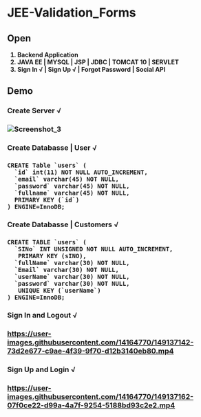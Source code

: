 # JEE-Validation_Forms
<strong>
  <h2>Open</h2>

1. Backend Application  
2. JAVA EE | MYSQL | JSP | JDBC | TOMCAT 10 | SERVLET   
3. Sign In √ | Sign Up √ | Forgot Password | Social API

  <h2>Demo</h2>
<h3>Create Server √<h3>

  ![Screenshot_3](https://user-images.githubusercontent.com/14164770/148748965-07b11046-25ea-4783-85a5-445d96811c0c.png)


<h3>Create Databasse | User √ <h3> 

```
CREATE Table `users` (
  `id` int(11) NOT NULL AUTO_INCREMENT,
  `email` varchar(45) NOT NULL,
  `password` varchar(45) NOT NULL,
  `fullname` varchar(45) NOT NULL,
  PRIMARY KEY (`id`)
) ENGINE=InnoDB;
```

<h3>Create Databasse | Customers √ <h3> 
 
```
CREATE TABLE `users` (
  `SINo` INT UNSIGNED NOT NULL AUTO_INCREMENT,
   PRIMARY KEY (sINO),
  `fullName` varchar(30) NOT NULL,
  `Email` varchar(30) NOT NULL,
  `userName` varchar(30) NOT NULL,
  `password` varchar(30) NOT NULL,
   UNIQUE KEY (`userName`)
) ENGINE=InnoDB;
```

<h3>Sign In and Logout √<h3> 

  https://user-images.githubusercontent.com/14164770/149137142-73d2e677-c9ae-4f39-9f70-d12b3140eb80.mp4


<h3>Sign Up and Login √<h3> 

  https://user-images.githubusercontent.com/14164770/149137162-07f0ce22-d99a-4a7f-9254-5188bd93c2e2.mp4


 
